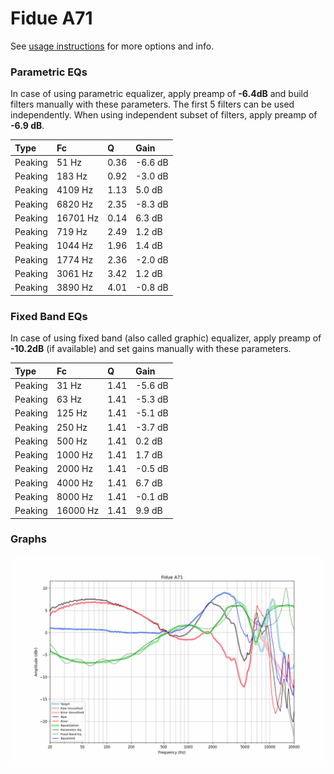 # Fidue A71
See [usage instructions](https://github.com/jaakkopasanen/AutoEq#usage) for more options and info.

### Parametric EQs
In case of using parametric equalizer, apply preamp of **-6.4dB** and build filters manually
with these parameters. The first 5 filters can be used independently.
When using independent subset of filters, apply preamp of **-6.9 dB**.

| Type    | Fc       |    Q | Gain    |
|:--------|:---------|:-----|:--------|
| Peaking | 51 Hz    | 0.36 | -6.6 dB |
| Peaking | 183 Hz   | 0.92 | -3.0 dB |
| Peaking | 4109 Hz  | 1.13 | 5.0 dB  |
| Peaking | 6820 Hz  | 2.35 | -8.3 dB |
| Peaking | 16701 Hz | 0.14 | 6.3 dB  |
| Peaking | 719 Hz   | 2.49 | 1.2 dB  |
| Peaking | 1044 Hz  | 1.96 | 1.4 dB  |
| Peaking | 1774 Hz  | 2.36 | -2.0 dB |
| Peaking | 3061 Hz  | 3.42 | 1.2 dB  |
| Peaking | 3890 Hz  | 4.01 | -0.8 dB |

### Fixed Band EQs
In case of using fixed band (also called graphic) equalizer, apply preamp of **-10.2dB**
(if available) and set gains manually with these parameters.

| Type    | Fc       |    Q | Gain    |
|:--------|:---------|:-----|:--------|
| Peaking | 31 Hz    | 1.41 | -5.6 dB |
| Peaking | 63 Hz    | 1.41 | -5.3 dB |
| Peaking | 125 Hz   | 1.41 | -5.1 dB |
| Peaking | 250 Hz   | 1.41 | -3.7 dB |
| Peaking | 500 Hz   | 1.41 | 0.2 dB  |
| Peaking | 1000 Hz  | 1.41 | 1.7 dB  |
| Peaking | 2000 Hz  | 1.41 | -0.5 dB |
| Peaking | 4000 Hz  | 1.41 | 6.7 dB  |
| Peaking | 8000 Hz  | 1.41 | -0.1 dB |
| Peaking | 16000 Hz | 1.41 | 9.9 dB  |

### Graphs
![](./Fidue%20A71.png)
